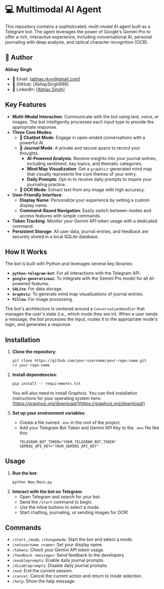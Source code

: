 # 💻 Multimodal AI Agent

This repository contains a sophisticated, multi-modal AI agent built as a Telegram bot. The agent leverages the power of Google's Gemini Pro to offer a rich, interactive experience, including conversational AI, personal journaling with deep analysis, and optical character recognition (OCR).

## 👤 Author

**Abhay Singh**
- 📧 Email: [abhay.rkvv@gmail.com]
- 🐙 GitHub: [AbhaySingh989]
- 💼 LinkedIn: [[Abhay Singh](https://www.linkedin.com/in/abhay-pratap-singh-905510149/)]

## Key Features

- **Multi-Modal Interaction**: Communicate with the bot using text, voice, or images. The bot intelligently processes each input type to provide the appropriate response.
- **Three Core Modes**:
    - **🤖 Chatbot Mode**: Engage in open-ended conversations with a powerful AI.
    - **📓 Journal Mode**: A private and secure space to record your thoughts.
        - **AI-Powered Analysis**: Receive insights into your journal entries, including sentiment, key topics, and thematic categories.
        - **Mind Map Visualization**: Get a `graphviz`-generated mind map that visually represents the core themes of your entry.
        - **Daily Prompts**: Opt-in to receive daily prompts to inspire your journaling practice.
    - **📄 OCR Mode**: Extract text from any image with high accuracy.
- **User-Friendly Interface**:
    - **Display Name**: Personalize your experience by setting a custom display name.
    - **Command-Based Navigation**: Easily switch between modes and access features with simple commands.
- **Token Tracking**: Monitor your Gemini API token usage with a dedicated command.
- **Persistent Storage**: All user data, journal entries, and feedback are securely stored in a local SQLite database.

## How It Works

The bot is built with Python and leverages several key libraries:

- **`python-telegram-bot`**: For all interactions with the Telegram API.
- **`google-generativeai`**: To integrate with the Gemini Pro model for all AI-powered features.
- **`SQLite`**: For data storage.
- **`Graphviz`**: To generate mind map visualizations of journal entries.
- **`Pillow`**: For image processing.

The bot's architecture is centered around a `ConversationHandler` that manages the user's state (i.e., which mode they are in). When a user sends a message, the bot processes the input, routes it to the appropriate mode's logic, and generates a response.

## Installation

1.  **Clone the repository**:
    ```bash
    git clone https://github.com/your-username/your-repo-name.git
    cd your-repo-name
    ```
2.  **Install dependencies**:
    ```bash
    pip install -r requirements.txt
    ```
    You will also need to install Graphviz. You can find installation instructions for your operating system here: [https://graphviz.org/download/](https://graphviz.org/download/)

3.  **Set up your environment variables**:
    - Create a file named `.env` in the root of the project.
    - Add your Telegram Bot Token and Gemini API Key to the `.env` file like this:
        ```
        TELEGRAM_BOT_TOKEN="YOUR_TELEGRAM_BOT_TOKEN"
        GEMINI_API_KEY="YOUR_GEMINI_API_KEY"
        ```

## Usage

1.  **Run the bot**:
    ```bash
    python New_Main.py
    ```
2.  **Interact with the bot on Telegram**:
    - Open Telegram and search for your bot.
    - Send the `/start` command to begin.
    - Use the inline buttons to select a mode.
    - Start chatting, journaling, or sending images for OCR!

## Commands

- `/start`, `/mode`, `/changemode`: Start the bot and select a mode.
- `/setusername <name>`: Set your display name.
- `/tokens`: Check your Gemini API token usage.
- `/feedback <message>`: Send feedback to the developers.
- `/enableprompts`: Enable daily journal prompts.
- `/disableprompts`: Disable daily journal prompts.
- `/end`: End the current session.
- `/cancel`: Cancel the current action and return to mode selection.
- `/help`: Show the help message.

